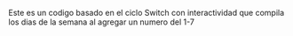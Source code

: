 Este es un codigo basado en el ciclo Switch con interactividad que compila los dias de la semana al agregar un numero del 1-7
